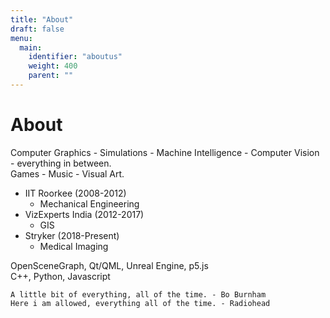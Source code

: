 ```yaml
---
title: "About"
draft: false
menu:
  main:
    identifier: "aboutus"
    weight: 400 
    parent: ""
---
```


<h1> About </h1>

Computer Graphics - Simulations - Machine Intelligence - Computer Vision - everything in between.   
Games - Music - Visual Art.

* IIT Roorkee (2008-2012)
  * Mechanical Engineering
* VizExperts India (2012-2017)
  * GIS
* Stryker (2018-Present)
  * Medical Imaging

OpenSceneGraph, Qt/QML, Unreal Engine, p5.js   
C++, Python, Javascript

`A little bit of everything, all of the time. - Bo Burnham`   
`Here i am allowed, everything all of the time. - Radiohead` 
